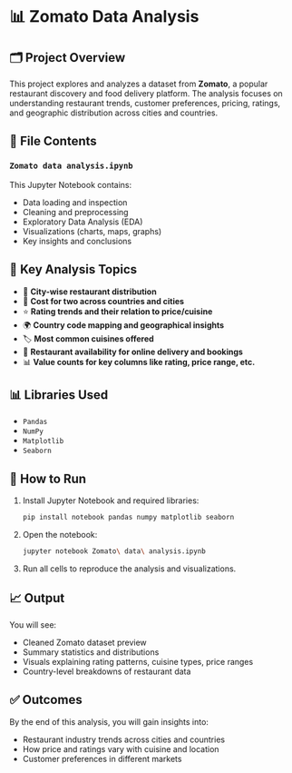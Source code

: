 # 📊 Zomato Data Analysis

## 🗂️ Project Overview

This project explores and analyzes a dataset from **Zomato**, a popular restaurant discovery and food delivery platform. The analysis focuses on understanding restaurant trends, customer preferences, pricing, ratings, and geographic distribution across cities and countries.

## 📁 File Contents

### `Zomato data analysis.ipynb`

This Jupyter Notebook contains:

* Data loading and inspection
* Cleaning and preprocessing
* Exploratory Data Analysis (EDA)
* Visualizations (charts, maps, graphs)
* Key insights and conclusions


## 📌 Key Analysis Topics

* 📍 **City-wise restaurant distribution**
* 💸 **Cost for two across countries and cities**
* ⭐ **Rating trends and their relation to price/cuisine**
* 🌍 **Country code mapping and geographical insights**
* 🏷️ **Most common cuisines offered**
* 🔁 **Restaurant availability for online delivery and bookings**
* 📊 **Value counts for key columns like rating, price range, etc.**

## 📊 Libraries Used

* `Pandas`
* `NumPy`
* `Matplotlib`
* `Seaborn`

## 🚀 How to Run

1. Install Jupyter Notebook and required libraries:

   ```bash
   pip install notebook pandas numpy matplotlib seaborn
   ```

2. Open the notebook:

   ```bash
   jupyter notebook Zomato\ data\ analysis.ipynb
   ```

3. Run all cells to reproduce the analysis and visualizations.


## 📈 Output

You will see:

* Cleaned Zomato dataset preview
* Summary statistics and distributions
* Visuals explaining rating patterns, cuisine types, price ranges
* Country-level breakdowns of restaurant data

## ✅ Outcomes

By the end of this analysis, you will gain insights into:

* Restaurant industry trends across cities and countries
* How price and ratings vary with cuisine and location
* Customer preferences in different markets


